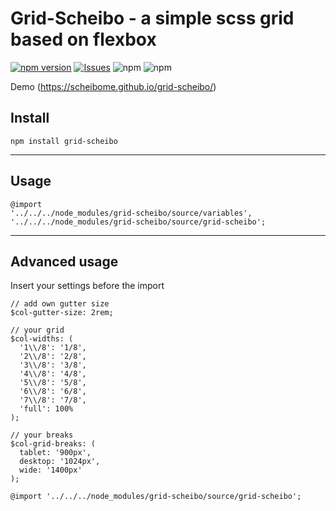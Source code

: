 # Grid-Scheibo - a simple scss grid based on flexbox

[![npm version](https://badge.fury.io/js/grid-scheibo.svg?style=flat)](https://npmjs.org/package/grid-scheibo)
 [![Issues](https://img.shields.io/github/issues/scheibome/grid-scheibo.svg)]( https://github.com/scheibome/grid-scheibo/issues) ![npm](https://img.shields.io/npm/dt/grid-scheibo.svg)
![npm](https://img.shields.io/npm/l/grid-scheibo.svg)

Demo (https://scheibome.github.io/grid-scheibo/)

## Install

``npm install grid-scheibo``

---

## Usage

```
@import
'../../../node_modules/grid-scheibo/source/variables',
'../../../node_modules/grid-scheibo/source/grid-scheibo';
```

---

## Advanced usage

Insert your settings before the import

```
// add own gutter size
$col-gutter-size: 2rem;

// your grid
$col-widths: (
  '1\\/8': '1/8',
  '2\\/8': '2/8',
  '3\\/8': '3/8',
  '4\\/8': '4/8',
  '5\\/8': '5/8',
  '6\\/8': '6/8',
  '7\\/8': '7/8',
  'full': 100%
);

// your breaks
$col-grid-breaks: (
  tablet: '900px',
  desktop: '1024px',
  wide: '1400px'
);

@import '../../../node_modules/grid-scheibo/source/grid-scheibo';
```
